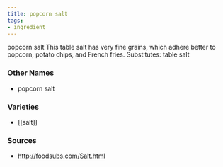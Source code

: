 ```yaml
---
title: popcorn salt
tags:
- ingredient
---
```

popcorn salt This table salt has very fine grains, which adhere better to popcorn, potato chips, and French fries. Substitutes: table salt

### Other Names

* popcorn salt

### Varieties

* [[salt]]

### Sources
* http://foodsubs.com/Salt.html

